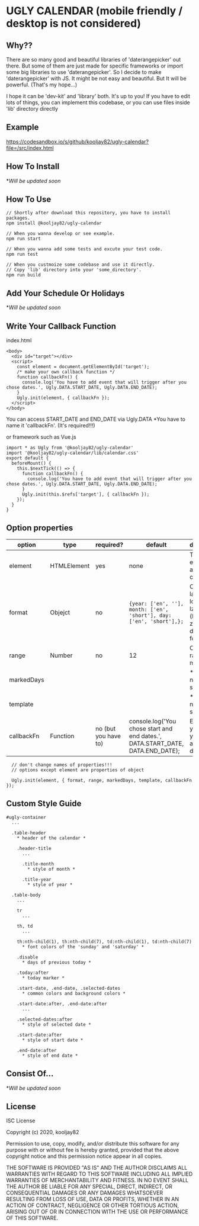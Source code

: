 # UGLY CALENDAR (mobile friendly / desktop is not considered)

## Why??

There are so many good and beautiful libraries of 'daterangepicker' out there. But some of them are just made for specific frameworks or import some big libraries to use 'daterangepicker'. So I decide to make 'daterangepicker' with JS. It might be not easy and beautiful. But It will be powerful. (That's my hope...)

I hope it can be 'dev-kit' and 'library' both. It's up to you! If you have to edit lots of things, you can implement this codebase, or you can use files inside 'lib' directory directly

## Example

https://codesandbox.io/s/github/kooljay82/ugly-calendar?file=/src/index.html

## How To Install

**Will be updated soon*

## How To Use

```
// Shortly after download this repository, you have to install packages.
npm install @kooljay82/ugly-calendar

// When you wanna develop or see example.
npm run start

// When you wanna add some tests and excute your test code.
npm run test

// When you custmoize some codebase and use it directly.
// Copy 'lib' directory into your 'some_directory'.
npm run build

```

## Add Your Schedule Or Holidays

**Will be updated soon*

## Write Your Callback Function

index.html

```
<body>
  <div id="target"></div>
  <script>
    const element = document.getElementById('target');
    /* make your own callback function */
    function callbackFn() {
      console.log('You have to add event that will trigger after you chose dates.', Ugly.DATA.START_DATE, Ugly.DATA.END_DATE);
    }
    Ugly.init(element, { callbackFn });
  </script>
</body>
```

You can access START_DATE and END_DATE via Ugly.DATA
*You have to name it 'callbackFn'. (It's required!!!)

or framework such as Vue.js

```
import * as Ugly from '@kooljay82/ugly-calendar'
import '@kooljay82/ugly-calendar/lib/calendar.css'
export default {
  beforeMount() {
    this.$nextTick(() => {
      function callbackFn() {
        console.log('You have to add event that will trigger after you chose dates.', Ugly.DATA.START_DATE, Ugly.DATA.END_DATE);
      }
      Ugly.init(this.$refs['target'], { callbackFn });
    });
  }
}
```

## Option properties

| option | type | required? | default | description |
|--------|------|-----------|---------|-------------|
| element | HTMLElement | yes | none | Target element to append calendar |
| format | Objejct | no | ```{year: ['en', ''], month: ['en', 'short'], day: ['en', 'short'],};``` | Choose language, long, short, lz_digits (leading-zero), digits format |
| range | Number | no | 12 | Can edit range of months |
| markedDays | | | | * currently not supported |
| template | | | | * currently not supported |
| callbackFn | Function | no (but you have to)|console.log('You chose start and end dates.', DATA.START_DATE, DATA.END_DATE); | Event when you choose your start and end dates |

```
  // don't change names of properties!!!
  // options except element are properties of object

  Ugly.init(element, { format, range, markedDays, template, callbackFn });
```

## Custom Style Guide

```
#ugly-container
  ...

  .table-header
    * header of the calendar *

    .header-title
      ...

      .title-month
        * style of month *
      
      .title-year
        * style of year *
  
  .table-body
    ...

    tr
      ...

    th, td
      ...

    th:nth-child(1), th:nth-child(7), td:nth-child(1), td:nth-child(7)
      * font colors of the 'sunday' and 'saturday' *
    
    .disable
      * days of previous today *
    
    .today:after
      * today marker *

    .start-date, .end-date, .selected-dates
      * common colors and background colors *

    .start-date:after, .end-date:after
      ...

    .selected-dates:after
      * style of selected date *
    
    .start-date:after
      * style of start date *

    .end-date:after
      * style of end date *
```

## Consist Of...

**Will be updated soon*

## License

ISC License

Copyright (c) 2020, kooljay82

Permission to use, copy, modify, and/or distribute this software for any
purpose with or without fee is hereby granted, provided that the above
copyright notice and this permission notice appear in all copies.

THE SOFTWARE IS PROVIDED "AS IS" AND THE AUTHOR DISCLAIMS ALL WARRANTIES
WITH REGARD TO THIS SOFTWARE INCLUDING ALL IMPLIED WARRANTIES OF
MERCHANTABILITY AND FITNESS. IN NO EVENT SHALL THE AUTHOR BE LIABLE FOR
ANY SPECIAL, DIRECT, INDIRECT, OR CONSEQUENTIAL DAMAGES OR ANY DAMAGES
WHATSOEVER RESULTING FROM LOSS OF USE, DATA OR PROFITS, WHETHER IN AN
ACTION OF CONTRACT, NEGLIGENCE OR OTHER TORTIOUS ACTION, ARISING OUT OF
OR IN CONNECTION WITH THE USE OR PERFORMANCE OF THIS SOFTWARE.